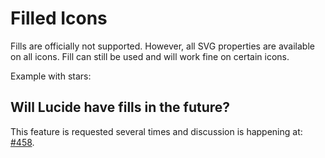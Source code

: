 <script setup>
import { Sandpack } from 'sandpack-vue3'
import sandpackTheme from '../../.vitepress/theme/sandpackTheme.json'
import sizeIconExample from './examples/filled-icon-example/files.ts'
</script>

# Filled Icons

Fills are officially not supported.
However, all SVG properties are available on all icons.
Fill can still be used and will work fine on certain icons.

Example with stars:
<Sandpack
  template="react"
  :theme="sandpackTheme"
  :files="sizeIconExample"
  :customSetup='{
    dependencies: {
      "lucide-react": "latest"
    }
  }'
  :options="{
    editorHeight: 480,
    editorWidthPercentage: 60,
  }"
/>

## Will Lucide have fills in the future?

This feature is requested several times and discussion is happening at: [#458](https://github.com/lucide-icons/lucide/discussions/458).
